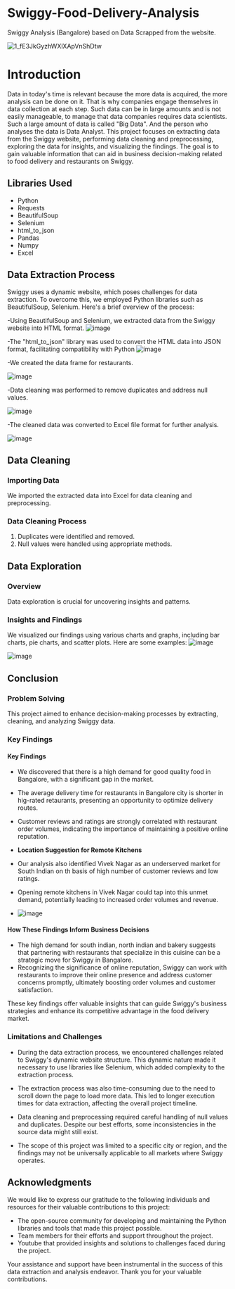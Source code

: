 # Swiggy-Food-Delivery-Analysis
Swiggy Analysis (Bangalore) based on Data Scrapped from the website.

![1_fE3JkGyzhWXlXApVnShDtw](https://github.com/bhardwaj-priya7/Swiggy_Food_Delivery_Analysis/assets/138392873/c6769307-5591-41e5-b2d7-838668abbe1d)



# Introduction
Data in today's time is relevant because the more data is acquired, the more analysis can be done on it. That is why companies engage themselves in data collection at each step. Such data can be in large amounts and is not easily manageable, to manage that data companies requires data scientists. Such a large amount of data is called "Big Data". And the person who analyses the data is Data Analyst. This project focuses on extracting data from the Swiggy website, performing data cleaning and preprocessing, exploring the data for insights, and visualizing the findings. The goal is to gain valuable information that can aid in business decision-making related to food delivery and restaurants on Swiggy.

## Libraries Used
- Python
- Requests
- BeautifulSoup
- Selenium
- html_to_json
- Pandas
- Numpy
- Excel

## Data Extraction Process
Swiggy uses a dynamic website, which poses challenges for data extraction. To overcome this, we employed Python libraries such as BeautifulSoup, Selenium. Here's a brief overview of the process:

-Using BeautifulSoup and Selenium, we extracted data from the Swiggy website into HTML format.
![image](https://github.com/bhardwaj-priya7/Swiggy_Food_Delivery_Analysis/assets/138392873/4422cbfc-0650-4192-acfe-2581b352506f)



-The "html_to_json" library was used to convert the HTML data into JSON format, facilitating compatibility with Python
![image](https://github.com/bhardwaj-priya7/Swiggy_Food_Delivery_Analysis/assets/138392873/61dc537d-654a-4c02-bfdd-0e5c44665857)

-We created the data frame for restaurants.

![image](https://github.com/bhardwaj-priya7/Swiggy_Food_Delivery_Analysis/assets/138392873/fc334205-ba50-4ad3-8e76-b0ca0538425d) 

-Data cleaning was performed to remove duplicates and address null values.

![image](https://github.com/bhardwaj-priya7/Swiggy_Food_Delivery_Analysis/assets/138392873/02b0492b-c87f-49a4-b692-a21fac256ca3)


-The cleaned data was converted to Excel file format for further analysis.

![image](https://github.com/bhardwaj-priya7/Swiggy_Food_Delivery_Analysis/assets/138392873/7d9fedd3-afa6-4992-9077-8042d35644a6)


## Data Cleaning
### Importing Data
We imported the extracted data into Excel for data cleaning and preprocessing.

### Data Cleaning Process
1. Duplicates were identified and removed.
2. Null values were handled using appropriate methods.
   

## Data Exploration
### Overview
Data exploration is crucial for uncovering insights and patterns.

### Insights and Findings

We visualized our findings using various charts and graphs, including bar charts, pie charts, and scatter plots. Here are some examples:
![image](https://github.com/bhardwaj-priya7/Swiggy-Food-Delivery-Analysis/assets/138392873/d7f1f395-7bf3-41d5-af4d-e04c70887a1b)

![image](https://github.com/bhardwaj-priya7/Swiggy-Food-Delivery-Analysis/assets/138392873/b62f4da7-0f52-4187-b6a4-f9b9f7b12c67)



## Conclusion
### Problem Solving
This project aimed to enhance decision-making processes by extracting, cleaning, and analyzing Swiggy data.

### Key Findings
#### Key Findings
- We discovered that there is a high demand for good quality food in Bangalore, with a significant gap in the market.
- The average delivery time for restaurants in Bangalore city is shorter in hig-rated retaurants, presenting an opportunity to optimize delivery routes.
- Customer reviews and ratings are strongly correlated with restaurant order volumes, indicating the importance of maintaining a positive online reputation.

- **Location Suggestion for Remote Kitchens**
- Our analysis also identified Vivek Nagar as an underserved market for South Indian on th basis of high number of customer reviews and low ratings.
- Opening remote kitchens in Vivek Nagar could tap into this unmet demand, potentially leading to increased order volumes and revenue.

- ![image](https://github.com/bhardwaj-priya7/Swiggy-Food-Delivery-Analysis/assets/138392873/70b043d2-0abf-48bc-9f18-afe9c168ed0e)


#### How These Findings Inform Business Decisions
- The high demand for south indian, north indian and bakery suggests that partnering with restaurants that specialize in this cuisine can be a strategic move for Swiggy in Bangalore.
- Recognizing the significance of online reputation, Swiggy can work with restaurants to improve their online presence and address customer concerns promptly, ultimately boosting order volumes and customer satisfaction.

These key findings offer valuable insights that can guide Swiggy's business strategies and enhance its competitive advantage in the food delivery market.




### Limitations and Challenges
- During the data extraction process, we encountered challenges related to Swiggy's dynamic website structure. This dynamic nature made it necessary to use libraries like Selenium, which added complexity to the extraction process.

- The extraction process was also time-consuming due to the need to scroll down the page to load more data. This led to longer execution times for data extraction, affecting the overall project timeline.

- Data cleaning and preprocessing required careful handling of null values and duplicates. Despite our best efforts, some inconsistencies in the source data might still exist.

- The scope of this project was limited to a specific city or region, and the findings may not be universally applicable to all markets where Swiggy operates.


## Acknowledgments
We would like to express our gratitude to the following individuals and resources for their valuable contributions to this project:

- The open-source community for developing and maintaining the Python libraries and tools that made this project possible.
- Team members for their efforts and support throughout the project.
- Youtube that provided insights and solutions to challenges faced during the project.

Your assistance and support have been instrumental in the success of this data extraction and analysis endeavor. Thank you for your valuable contributions.



